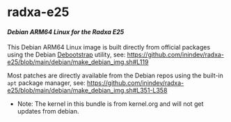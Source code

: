 # radxa-e25
#### *Debian ARM64 Linux for the Radxa E25*

This Debian ARM64 Linux image is built directly from official packages using the Debian [Debootstrap](https://wiki.debian.org/Debootstrap) utility, see: https://github.com/inindev/radxa-e25/blob/main/debian/make_debian_img.sh#L119

Most patches are directly available from the Debian repos using the built-in ```apt``` package manager, see: https://github.com/inindev/radxa-e25/blob/main/debian/make_debian_img.sh#L351-L358

* Note: The kernel in this bundle is from kernel.org and will not get updates from debian.

<br/>
